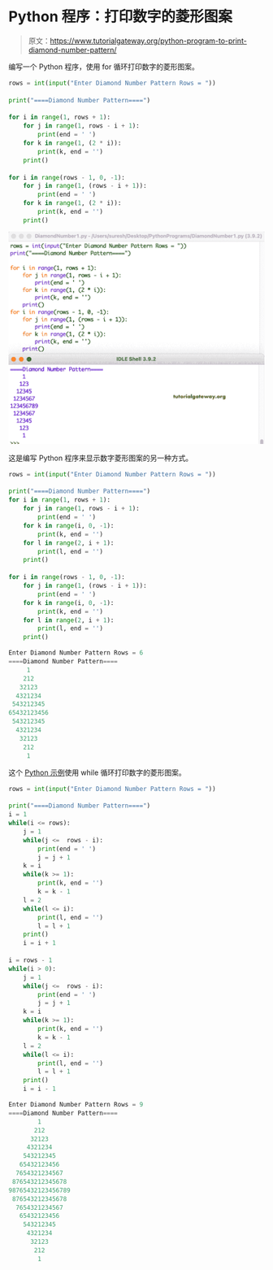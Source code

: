 # Python 程序：打印数字的菱形图案

> 原文：<https://www.tutorialgateway.org/python-program-to-print-diamond-number-pattern/>

编写一个 Python 程序，使用 for 循环打印数字的菱形图案。

```py
rows = int(input("Enter Diamond Number Pattern Rows = "))

print("====Diamond Number Pattern====")

for i in range(1, rows + 1):
    for j in range(1, rows - i + 1):
        print(end = ' ')
    for k in range(1, (2 * i)):
        print(k, end = '')
    print()

for i in range(rows - 1, 0, -1):
    for j in range(1, (rows - i + 1)):
        print(end = ' ')
    for k in range(1, (2 * i)):
        print(k, end = '')
    print()
```

![Python Program to Print Diamond Number Pattern](img/76ae1208ff839a2d51489bf850632ff3.png)

这是编写 Python 程序来显示数字菱形图案的另一种方式。

```py
rows = int(input("Enter Diamond Number Pattern Rows = "))

print("====Diamond Number Pattern====") 
for i in range(1, rows + 1):
    for j in range(1, rows - i + 1):
        print(end = ' ')
    for k in range(i, 0, -1):
        print(k, end = '')
    for l in range(2, i + 1):
        print(l, end = '')
    print()

for i in range(rows - 1, 0, -1):
    for j in range(1, (rows - i + 1)):
        print(end = ' ')
    for k in range(i, 0, -1):
        print(k, end = '')
    for l in range(2, i + 1):
        print(l, end = '')
    print()
```

```py
Enter Diamond Number Pattern Rows = 6
====Diamond Number Pattern====
     1
    212
   32123
  4321234
 543212345
65432123456
 543212345
  4321234
   32123
    212
     1
```

这个 [Python 示例](https://www.tutorialgateway.org/python-programming-examples/)使用 while 循环打印数字的菱形图案。

```py
rows = int(input("Enter Diamond Number Pattern Rows = "))

print("====Diamond Number Pattern====")
i = 1
while(i <= rows):
    j = 1
    while(j <=  rows - i):
        print(end = ' ')
        j = j + 1
    k = i
    while(k >= 1):
        print(k, end = '')
        k = k - 1
    l = 2
    while(l <= i):
        print(l, end = '')
        l = l + 1
    print()
    i = i + 1

i = rows - 1
while(i > 0):
    j = 1
    while(j <=  rows - i):
        print(end = ' ')
        j = j + 1
    k = i
    while(k >= 1):
        print(k, end = '')
        k = k - 1
    l = 2
    while(l <= i):
        print(l, end = '')
        l = l + 1
    print()
    i = i - 1
```

```py
Enter Diamond Number Pattern Rows = 9
====Diamond Number Pattern====
        1
       212
      32123
     4321234
    543212345
   65432123456
  7654321234567
 876543212345678
98765432123456789
 876543212345678
  7654321234567
   65432123456
    543212345
     4321234
      32123
       212
        1
```